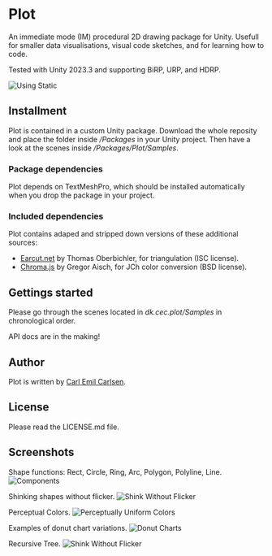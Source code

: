 
# Plot

An immediate mode (IM) procedural 2D drawing package for Unity. Usefull for smaller data visualisations, visual code sketches, and for learning how to code.

Tested with Unity 2023.3 and supporting BiRP, URP, and HDRP.

![Using Static](https://github.com/user-attachments/assets/605211a4-2810-49bf-a33c-02b264ba4915)


## Installment

Plot is contained in a custom Unity package. Download the whole reposity and place the folder inside */Packages* in your Unity project. Then have a look at the scenes inside */Packages/Plot/Samples*.

### Package dependencies

Plot depends on TextMeshPro, which should be installed automatically when you drop the package in your project.

### Included dependencies

Plot contains adaped and stripped down versions of these additional sources:  

- [Earcut.net](https://github.com/oberbichler/earcut.net) by Thomas Oberbichler, for triangulation (ISC license).
- [Chroma.js](https://github.com/gka/chroma.js) by Gregor Aisch, for JCh color conversion (BSD license).


## Gettings started

Please go through the scenes located in *dk.cec.plot/Samples* in chronological order.

API docs are in the making!


## Author

Plot is written by [Carl Emil Carlsen](https://cec.dk).


## License

Please read the LICENSE.md file.


## Screenshots

Shape functions: Rect, Circle, Ring, Arc, Polygon, Polyline, Line.
![Components](https://github.com/user-attachments/assets/e2534cac-e30a-460e-97af-e8c8ee2c213d)

Shinking shapes without flicker.
![Shink Without Flicker](https://github.com/user-attachments/assets/43f7dc8a-fe3b-4956-b32f-c8b3affb0f44)

Perceptual Colors.
![Perceptually Uniform Colors](https://github.com/user-attachments/assets/abd7df86-be0d-4f75-81d3-3f3ea52aa27a)

Examples of donut chart variations.
![Donut Charts](https://github.com/user-attachments/assets/81435328-fab2-4d63-9d56-42d483210e4f)

Recursive Tree.
![Shink Without Flicker](https://github.com/user-attachments/assets/bfadbb8a-2d61-4d7d-a3e8-f9bbd405fd6b)
